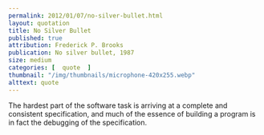 ```yaml
---
permalink: 2012/01/07/no-silver-bullet.html
layout: quotation
title: No Silver Bullet
published: true 
attribution: Frederick P. Brooks
publication: No silver bullet, 1987
size: medium
categories: [  quote  ]
thumbnail: "/img/thumbnails/microphone-420x255.webp"
alttext: quote
---
```


The hardest part of the software task is arriving at a complete 
and consistent specification, and much of the essence of building 
a program is in fact the debugging of the specification.

